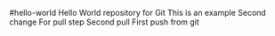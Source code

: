 #hello-world
Hello World repository for Git
This is an example
Second change
For pull step
Second pull
First push from git
